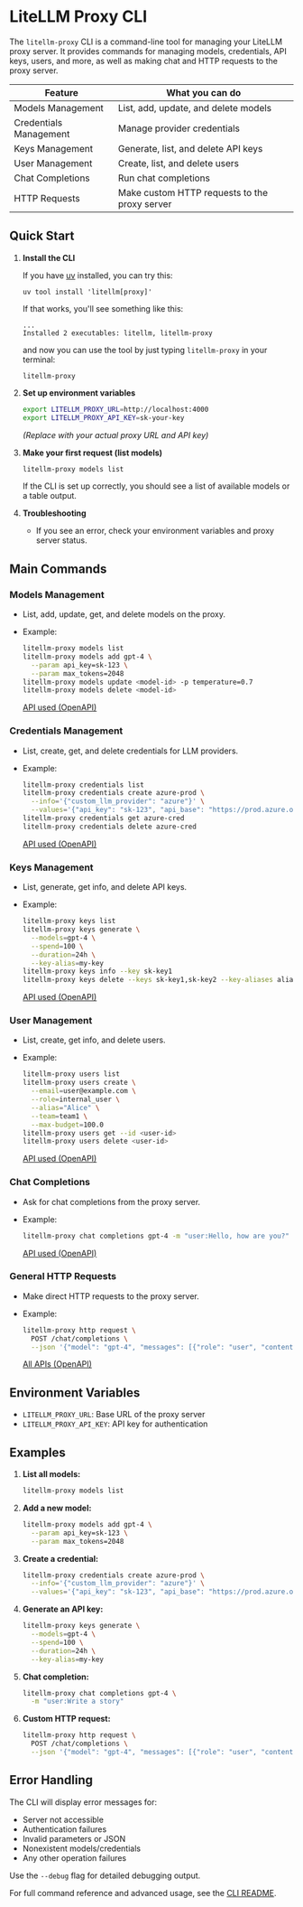 # LiteLLM Proxy CLI

The `litellm-proxy` CLI is a command-line tool for managing your LiteLLM proxy
server. It provides commands for managing models, credentials, API keys, users,
and more, as well as making chat and HTTP requests to the proxy server.

| Feature                | What you can do                                 |
|------------------------|-------------------------------------------------|
| Models Management      | List, add, update, and delete models            |
| Credentials Management | Manage provider credentials                     |
| Keys Management        | Generate, list, and delete API keys             |
| User Management        | Create, list, and delete users                  |
| Chat Completions       | Run chat completions                            |
| HTTP Requests          | Make custom HTTP requests to the proxy server   |

## Quick Start

1. **Install the CLI**

   If you have [uv](https://github.com/astral-sh/uv) installed, you can try this:

   ```shell
   uv tool install 'litellm[proxy]'
   ```

   If that works, you'll see something like this:

   ```shell
   ...
   Installed 2 executables: litellm, litellm-proxy
   ```

   and now you can use the tool by just typing `litellm-proxy` in your terminal:

   ```shell
   litellm-proxy
   ```

2. **Set up environment variables**

   ```bash
   export LITELLM_PROXY_URL=http://localhost:4000
   export LITELLM_PROXY_API_KEY=sk-your-key
   ```

   *(Replace with your actual proxy URL and API key)*

3. **Make your first request (list models)**

   ```bash
   litellm-proxy models list
   ```

   If the CLI is set up correctly, you should see a list of available models or a table output.

4. **Troubleshooting**

   - If you see an error, check your environment variables and proxy server status.

## Main Commands

### Models Management

- List, add, update, get, and delete models on the proxy.
- Example:

  ```bash
  litellm-proxy models list
  litellm-proxy models add gpt-4 \
    --param api_key=sk-123 \
    --param max_tokens=2048
  litellm-proxy models update <model-id> -p temperature=0.7
  litellm-proxy models delete <model-id>
  ```

  [API used (OpenAPI)](https://litellm-api.up.railway.app/#/model%20management)

### Credentials Management

- List, create, get, and delete credentials for LLM providers.
- Example:

  ```bash
  litellm-proxy credentials list
  litellm-proxy credentials create azure-prod \
    --info='{"custom_llm_provider": "azure"}' \
    --values='{"api_key": "sk-123", "api_base": "https://prod.azure.openai.com"}'
  litellm-proxy credentials get azure-cred
  litellm-proxy credentials delete azure-cred
  ```

  [API used (OpenAPI)](https://litellm-api.up.railway.app/#/credential%20management)

### Keys Management

- List, generate, get info, and delete API keys.
- Example:

  ```bash
  litellm-proxy keys list
  litellm-proxy keys generate \
    --models=gpt-4 \
    --spend=100 \
    --duration=24h \
    --key-alias=my-key
  litellm-proxy keys info --key sk-key1
  litellm-proxy keys delete --keys sk-key1,sk-key2 --key-aliases alias1,alias2
  ```

  [API used (OpenAPI)](https://litellm-api.up.railway.app/#/key%20management)

### User Management

- List, create, get info, and delete users.
- Example:

  ```bash
  litellm-proxy users list
  litellm-proxy users create \
    --email=user@example.com \
    --role=internal_user \
    --alias="Alice" \
    --team=team1 \
    --max-budget=100.0
  litellm-proxy users get --id <user-id>
  litellm-proxy users delete <user-id>
  ```

  [API used (OpenAPI)](https://litellm-api.up.railway.app/#/Internal%20User%20management)

### Chat Completions

- Ask for chat completions from the proxy server.
- Example:

  ```bash
  litellm-proxy chat completions gpt-4 -m "user:Hello, how are you?"
  ```

  [API used (OpenAPI)](https://litellm-api.up.railway.app/#/chat%2Fcompletions)

### General HTTP Requests

- Make direct HTTP requests to the proxy server.
- Example:

  ```bash
  litellm-proxy http request \
    POST /chat/completions \
    --json '{"model": "gpt-4", "messages": [{"role": "user", "content": "Hello"}]}'
  ```

  [All APIs (OpenAPI)](https://litellm-api.up.railway.app/#/)

## Environment Variables

- `LITELLM_PROXY_URL`: Base URL of the proxy server
- `LITELLM_PROXY_API_KEY`: API key for authentication

## Examples

1. **List all models:**

   ```bash
   litellm-proxy models list
   ```

2. **Add a new model:**

   ```bash
   litellm-proxy models add gpt-4 \
     --param api_key=sk-123 \
     --param max_tokens=2048
   ```

3. **Create a credential:**

   ```bash
   litellm-proxy credentials create azure-prod \
     --info='{"custom_llm_provider": "azure"}' \
     --values='{"api_key": "sk-123", "api_base": "https://prod.azure.openai.com"}'
   ```

4. **Generate an API key:**

   ```bash
   litellm-proxy keys generate \
     --models=gpt-4 \
     --spend=100 \
     --duration=24h \
     --key-alias=my-key
   ```

5. **Chat completion:**

   ```bash
   litellm-proxy chat completions gpt-4 \
     -m "user:Write a story"
   ```

6. **Custom HTTP request:**

   ```bash
   litellm-proxy http request \
     POST /chat/completions \
     --json '{"model": "gpt-4", "messages": [{"role": "user", "content": "Hello"}]}'
   ```

## Error Handling

The CLI will display error messages for:

- Server not accessible
- Authentication failures
- Invalid parameters or JSON
- Nonexistent models/credentials
- Any other operation failures

Use the `--debug` flag for detailed debugging output.

For full command reference and advanced usage, see the [CLI README](https://github.com/BerriAI/litellm/blob/main/litellm/proxy/client/cli/README.md).
